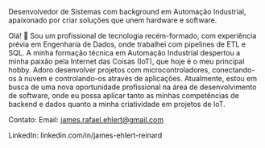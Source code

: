 
Desenvolvedor de Sistemas com background em Automação Industrial, apaixonado por criar soluções que unem hardware e software.

Olá! 👋
Sou um profissional de tecnologia recém-formado, com experiência prévia em Engenharia de Dados, onde trabalhei com pipelines de ETL e SQL. A minha formação técnica em Automação Industrial despertou a minha paixão pela Internet das Coisas (IoT), que hoje é o meu principal hobby. Adoro desenvolver projetos com microcontroladores, conectando-os à nuvem e controlando-os através de aplicações.
Atualmente, estou em busca de uma nova oportunidade profissional na área de desenvolvimento de software, onde eu possa aplicar tanto as minhas competências de backend e dados quanto a minha criatividade em projetos de IoT.

Contato:
Email: james.rafael.ehlert@gmail.com

LinkedIn: linkedin.com/in/james-ehlert-reinard
